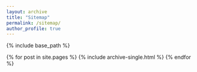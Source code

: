 ```yaml
---
layout: archive
title: "Sitemap"
permalink: /sitemap/
author_profile: true
---
```


<!-- Google tag (gtag.js) -->
<script async src="https://www.googletagmanager.com/gtag/js?id=G-M4ERCSD2MV"></script>
<script>
  window.dataLayer = window.dataLayer || [];
  function gtag(){dataLayer.push(arguments);}
  gtag('js', new Date());

  gtag('config', 'G-M4ERCSD2MV');
</script>

{% include base_path %}

{% for post in site.pages %}
  {% include archive-single.html %}
{% endfor %}
